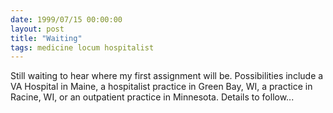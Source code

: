 ```yaml
---
date: 1999/07/15 00:00:00
layout: post
title: "Waiting"
tags: medicine locum hospitalist
---
```


Still waiting to hear where my first assignment will be. Possibilities include a VA Hospital in Maine, a hospitalist practice in Green Bay, WI, a practice in Racine, WI, or an outpatient practice in Minnesota. Details to follow...
